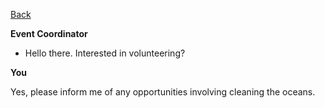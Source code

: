 [Back](https://pdc1601.github.io/SWEN-101-Group1/messages) 


**Event Coordinator**
* Hello there. Interested in volunteering?

 
 **You**
 
 Yes, please inform me of any opportunities involving cleaning the oceans.
